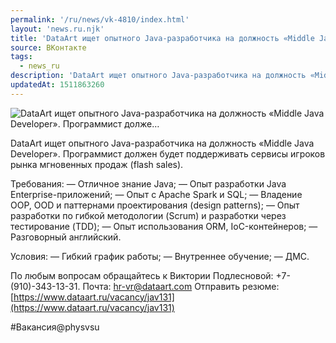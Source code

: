 ```yaml
---
permalink: '/ru/news/vk-4810/index.html'
layout: 'news.ru.njk'
title: 'DataArt ищет опытного Java-разработчика на должность «Middle Java Developer». Программист долже'
source: ВКонтакте
tags:
  - news_ru
description: 'DataArt ищет опытного Java-разработчика на должность «Middle Java Developer». Программист долже…'
updatedAt: 1511863260
---
```

![DataArt ищет опытного Java-разработчика на должность «Middle Java Developer». Программист долже…](https://sun9-41.userapi.com/impf/c841424/v841424634/45a77/CuLTA4Yx8Ws.jpg?size=1200x630&quality=96&proxy=1&sign=4afa3dae60898455fa0e115734e7779f&c_uniq_tag=ZeTElpR0L8P6WxkGXstEdnL8n7Wc_S87eaXc8Gm0p6o&type=album)

DataArt ищет опытного Java-разработчика на должность «Middle Java Developer». Программист должен будет поддерживать сервисы игроков рынка мгновенных продаж (flash sales).

Требования:
— Отличное знание Java;
— Опыт разработки Java Enterprise-приложений;
— Опыт с Apache Spark и SQL;
— Владение OOP, OOD и паттернами проектирования (design patterns);
— Опыт разработки по гибкой методологии (Scrum) и разработки через тестирование (TDD);
— Опыт использования ORM, IoC-контейнеров;
— Разговорный английский.

Условия:
— Гибкий график работы;
— Внутреннее обучение;
— ДМС.

По любым вопросам обращайтесь к Виктории Подлесновой: +7-(910)-343-13-31.
Почта: hr-vr@dataart.com
Отправить резюме: [https://www.dataart.ru/vacancy/jav131](https://www.dataart.ru/vacancy/jav131)

#Вакансия@physvsu
